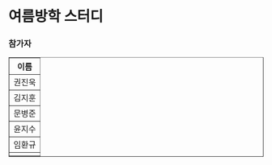 # 여름방학 스터디


<h3>참가자</h3>
<table cellspacing="0" border="1px">
<tr>
  <th>
    이름
  </th>
</tr>
<tr>
  <td>
    권진욱
  </td>
</tr>
<tr>
  <td>
    김지훈
  </td>
</tr>
<tr>
  <td>
    문병준
  </td>
</tr>
<tr>
  <td>
    윤지수
  </td>
</tr>
<tr>
  <td>
    임환규
  </td>
</tr>
<tr>
  <td>
    
  </td>
</tr>
</table>

